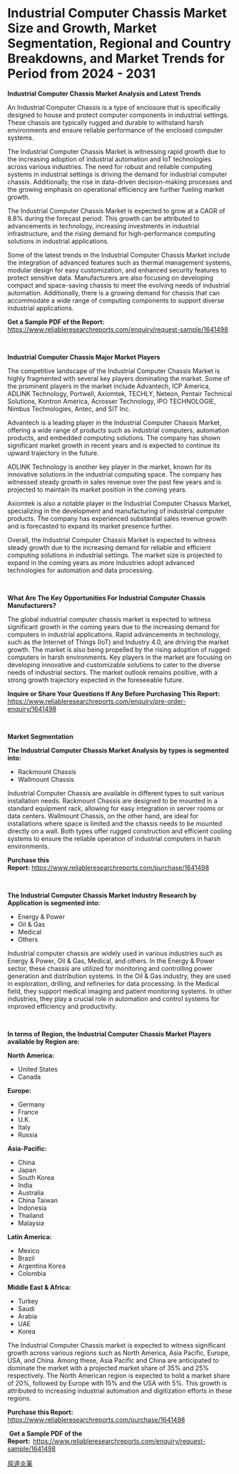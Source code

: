 <p><h1>Industrial Computer Chassis Market Size and Growth, Market Segmentation, Regional and Country Breakdowns, and Market Trends for Period from 2024 -  2031</h1></p><p><strong>Industrial Computer Chassis Market Analysis and Latest Trends</strong></p>
<p><p>An Industrial Computer Chassis is a type of enclosure that is specifically designed to house and protect computer components in industrial settings. These chassis are typically rugged and durable to withstand harsh environments and ensure reliable performance of the enclosed computer systems.</p><p>The Industrial Computer Chassis Market is witnessing rapid growth due to the increasing adoption of industrial automation and IoT technologies across various industries. The need for robust and reliable computing systems in industrial settings is driving the demand for industrial computer chassis. Additionally, the rise in data-driven decision-making processes and the growing emphasis on operational efficiency are further fueling market growth.</p><p>The Industrial Computer Chassis Market is expected to grow at a CAGR of 8.8% during the forecast period. This growth can be attributed to advancements in technology, increasing investments in industrial infrastructure, and the rising demand for high-performance computing solutions in industrial applications.</p><p>Some of the latest trends in the Industrial Computer Chassis Market include the integration of advanced features such as thermal management systems, modular design for easy customization, and enhanced security features to protect sensitive data. Manufacturers are also focusing on developing compact and space-saving chassis to meet the evolving needs of industrial automation. Additionally, there is a growing demand for chassis that can accommodate a wide range of computing components to support diverse industrial applications.</p></p>
<p><strong>Get a Sample PDF of the Report:&nbsp;</strong> <a href="https://www.reliableresearchreports.com/enquiry/request-sample/1641498">https://www.reliableresearchreports.com/enquiry/request-sample/1641498</a></p>
<p>&nbsp;</p>
<p><strong>Industrial Computer Chassis Major Market Players</strong></p>
<p><p>The competitive landscape of the Industrial Computer Chassis Market is highly fragmented with several key players dominating the market. Some of the prominent players in the market include Advantech, ICP America, ADLINK Technology, Portwell, Axiomtek, TECHLY, Neteon, Pentair Technical Solutions, Kontron America, Acrosser Technology, IPO TECHNOLOGIE, Nimbus Technologies, Antec, and SIT Inc.</p><p>Advantech is a leading player in the Industrial Computer Chassis Market, offering a wide range of products such as industrial computers, automation products, and embedded computing solutions. The company has shown significant market growth in recent years and is expected to continue its upward trajectory in the future.</p><p>ADLINK Technology is another key player in the market, known for its innovative solutions in the industrial computing space. The company has witnessed steady growth in sales revenue over the past few years and is projected to maintain its market position in the coming years.</p><p>Axiomtek is also a notable player in the Industrial Computer Chassis Market, specializing in the development and manufacturing of industrial computer products. The company has experienced substantial sales revenue growth and is forecasted to expand its market presence further.</p><p>Overall, the Industrial Computer Chassis Market is expected to witness steady growth due to the increasing demand for reliable and efficient computing solutions in industrial settings. The market size is projected to expand in the coming years as more industries adopt advanced technologies for automation and data processing.</p></p>
<p>&nbsp;</p>
<p><strong>What Are The Key Opportunities For Industrial Computer Chassis Manufacturers?</strong></p>
<p><p>The global industrial computer chassis market is expected to witness significant growth in the coming years due to the increasing demand for computers in industrial applications. Rapid advancements in technology, such as the Internet of Things (IoT) and Industry 4.0, are driving the market growth. The market is also being propelled by the rising adoption of rugged computers in harsh environments. Key players in the market are focusing on developing innovative and customizable solutions to cater to the diverse needs of industrial sectors. The market outlook remains positive, with a strong growth trajectory expected in the foreseeable future.</p></p>
<p><strong>Inquire or Share Your Questions If Any Before Purchasing This Report:</strong> <a href="https://www.reliableresearchreports.com/enquiry/pre-order-enquiry/1641498">https://www.reliableresearchreports.com/enquiry/pre-order-enquiry/1641498</a></p>
<p>&nbsp;</p>
<p><strong>Market Segmentation</strong></p>
<p><strong>The Industrial Computer Chassis Market Analysis by types is segmented into:</strong></p>
<p><ul><li>Rackmount Chassis</li><li>Wallmount Chassis</li></ul></p>
<p><p>Industrial Computer Chassis are available in different types to suit various installation needs. Rackmount Chassis are designed to be mounted in a standard equipment rack, allowing for easy integration in server rooms or data centers. Wallmount Chassis, on the other hand, are ideal for installations where space is limited and the chassis needs to be mounted directly on a wall. Both types offer rugged construction and efficient cooling systems to ensure the reliable operation of industrial computers in harsh environments.</p></p>
<p><strong>Purchase this Report:&nbsp;</strong><a href="https://www.reliableresearchreports.com/purchase/1641498">https://www.reliableresearchreports.com/purchase/1641498</a></p>
<p>&nbsp;</p>
<p><strong>The Industrial Computer Chassis Market Industry Research by Application is segmented into:</strong></p>
<p><ul><li>Energy & Power</li><li>Oil & Gas</li><li>Medical</li><li>Others</li></ul></p>
<p><p>Industrial computer chassis are widely used in various industries such as Energy & Power, Oil & Gas, Medical, and others. In the Energy & Power sector, these chassis are utilized for monitoring and controlling power generation and distribution systems. In the Oil & Gas industry, they are used in exploration, drilling, and refineries for data processing. In the Medical field, they support medical imaging and patient monitoring systems. In other industries, they play a crucial role in automation and control systems for improved efficiency and productivity.</p></p>
<p>&nbsp;</p>
<p><strong>In terms of Region, the Industrial Computer Chassis Market Players available by Region are:</strong></p>
<p>
    <p> <strong> North America: </strong>
        <ul>
            <li>United States</li>
            <li>Canada</li>
        </ul>
        </p> 
    <p> <strong> Europe: </strong>
        <ul>
            <li>Germany</li>
            <li>France</li>
            <li>U.K.</li>
            <li>Italy</li>
            <li>Russia</li>
        </ul>
        </p> 
    <p> <strong> Asia-Pacific: </strong>
        <ul>
            <li>China</li>
            <li>Japan</li>
            <li>South Korea</li>
            <li>India</li>
            <li>Australia</li>
            <li>China Taiwan</li>
            <li>Indonesia</li>
            <li>Thailand</li>
            <li>Malaysia</li>
        </ul>
        </p> 
    <p> <strong> Latin America: </strong>
        <ul>
            <li>Mexico</li>
            <li>Brazil</li>
            <li>Argentina Korea</li>
            <li>Colombia</li>
        </ul>
        </p> 
    <p> <strong> Middle East & Africa: </strong>
        <ul>
            <li>Turkey</li>
            <li>Saudi</li>
            <li>Arabia</li>
            <li>UAE</li>
            <li>Korea</li>
        </ul>
    </p>
    </p>
<p><p>The Industrial Computer Chassis market is expected to witness significant growth across various regions such as North America, Asia Pacific, Europe, USA, and China. Among these, Asia Pacific and China are anticipated to dominate the market with a projected market share of 35% and 25% respectively. The North American region is expected to hold a market share of 20%, followed by Europe with 15% and the USA with 5%. This growth is attributed to increasing industrial automation and digitization efforts in these regions.</p></p>
<p><strong>Purchase this Report: </strong><a href="https://www.reliableresearchreports.com/purchase/1641498">https://www.reliableresearchreports.com/purchase/1641498</a></p>
<p>&nbsp;<strong>Get a Sample PDF of the Report:&nbsp;&nbsp;</strong><a href="https://www.reliableresearchreports.com/enquiry/request-sample/1641498">https://www.reliableresearchreports.com/enquiry/request-sample/1641498</a></p>
<p><strong></strong></p>
<p><p><a href="https://github.com/SarahFahey88/Market-Research-Report-List-1/blob/main/87731756169.md">尿道炎薬</a></p></p>